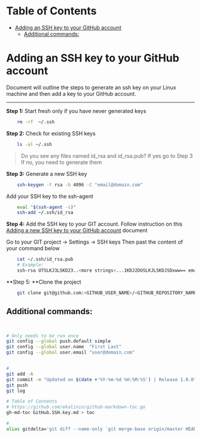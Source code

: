 
Table of Contents
=================

  * [Adding an SSH key to your GitHub account](#adding-an-ssh-key-to-your-github-account)
    * [Additional commands:](#additional-commands)



# Adding an SSH key to your GitHub account

Document will outline the steps to generate an ssh key on your Linux machine and then add a key to 
your GitHub account. 

----------

**Step 1:** Start fresh only if you have never generated keys

````bash
    rm -rf  ~/.ssh
````

**Step 2:** Check for existing SSH keys
````bash
    ls -al ~/.ssh
````

> Do you see any files named id_rsa and id_rsa.pub?
> If yes go to Step 3
> If no, you need to generate them

**Step 3:** Generate a new SSH key
````bash
    ssh-keygen -t rsa -b 4096 -C "email@domain.com"
````

Add your SSH key to the ssh-agent
````bash
    eval "$(ssh-agent -s)"
    ssh-add ~/.ssh/id_rsa
````
    
**Step 4:** Add the SSH key to your GIT account.
Follow instruction on this [Adding a new SSH key to your GitHub account](https://docs.github.com/en/github/authenticating-to-github/adding-a-new-ssh-key-to-your-github-account) document

Go to your GIT project -> Settings -> SSH keys
Then past the content of your command below


````bash
    cat ~/.ssh/id_rsa.pub
    # Example:
    ssh-rsa U7SLKJ3LSKD23..<more strings>...1KDJ2DUSLKJLSKDJSDxww== email@domain.com

````

**Step 5: **Clone the project

````bash
    git clone git@github.com:<GITHUB_USER_NAME>/<GITHUB_REPOSITORY_NAME>.git --config core.sshCommand="ssh -i ~/.ssh/id_rsa"    
````

## Additional commands:

````bash


# Only needs to be run once
git config --global push.default simple
git config --global user.name  "First Last"
git config --global user.email "user@domain.com"


#
git add -A
git commit -m "Updated on $(date +'%Y-%m-%d %H:%M:%S') | Release 1.0.0"
git push
git log

# Table of Contents
# https://github.com/ekalinin/github-markdown-toc.go
gh-md-toc GitHub.SSH.key.md > toc

#
alias gitdelta='git diff --name-only `git merge-base origin/master HEAD`'



````
